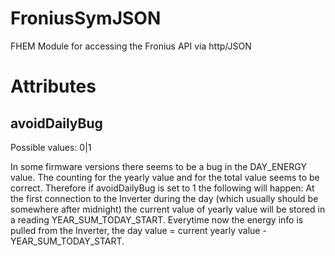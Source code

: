 # FroniusSymJSON
FHEM Module for accessing the Fronius API via http/JSON

# Attributes

## avoidDailyBug
Possible values: 0|1

In some firmware versions there seems to be a bug in the DAY_ENERGY value. The counting for the yearly value and for the total value
seems to be correct. Therefore if avoidDailyBug is set to 1 the following will happen:
At the first connection to the Inverter during the day (which usually should be somewhere after midnight) the current value of yearly value
will be stored in a reading YEAR_SUM_TODAY_START. Everytime now the energy info is pulled from the Inverter, the day value = current yearly value - YEAR_SUM_TODAY_START.